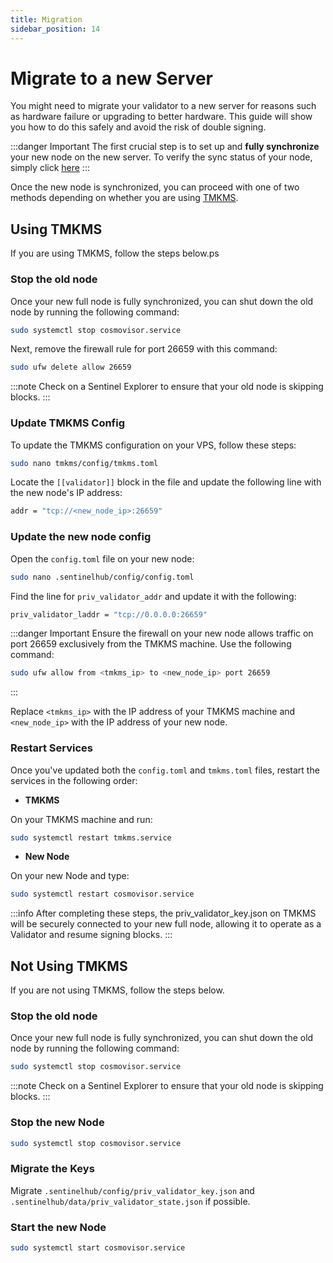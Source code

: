 ```yaml
---
title: Migration
sidebar_position: 14
---
```


# Migrate to a new Server

You might need to migrate your validator to a new server for reasons such as hardware failure or upgrading to better hardware. This guide will show you how to do this safely and avoid the risk of double signing.

:::danger Important
The first crucial step is to set up and **fully synchronize** your new node on the new server. To verify the sync status of your node, simply click [here](/validator-setup/node-run#check-sync-status)
:::

Once the new node is synchronized, you can proceed with one of two methods depending on whether you are using [TMKMS](/validator-setup/category/tmkms-setup).


## Using TMKMS

If you are using TMKMS, follow the steps below.ps

### Stop the old node

Once your new full node is fully synchronized, you can shut down the old node by running the following command:

```bash
sudo systemctl stop cosmovisor.service
```

Next, remove the firewall rule for port 26659 with this command:

```bash
sudo ufw delete allow 26659
```

:::note
Check on a Sentinel Explorer to ensure that your old node is skipping blocks.
:::


### Update TMKMS Config

To update the TMKMS configuration on your VPS, follow these steps:

```bash
sudo nano tmkms/config/tmkms.toml
```

Locate the `[[validator]]` block in the file and update the following line with the new node's IP address:

```bash
addr = "tcp://<new_node_ip>:26659"
```


### Update the new node config

Open the `config.toml` file on your new node:

```bash
sudo nano .sentinelhub/config/config.toml
```

Find the line for `priv_validator_addr` and update it with the following:

```bash
priv_validator_laddr = "tcp://0.0.0.0:26659"
```

:::danger Important
Ensure the firewall on your new node allows traffic on port 26659 exclusively from the TMKMS machine. Use the following command:

```bash
sudo ufw allow from <tmkms_ip> to <new_node_ip> port 26659
```
:::

Replace `<tmkms_ip>` with the IP address of your TMKMS machine and `<new_node_ip>` with the IP address of your new node.


### Restart Services

Once you've updated both the `config.toml` and `tmkms.toml` files, restart the services in the following order:

- **TMKMS**

On your TMKMS machine and run:

```bash
sudo systemctl restart tmkms.service
```

- **New Node**

On your new Node and type:

```bash
sudo systemctl restart cosmovisor.service
```

:::info
After completing these steps, the priv_validator_key.json on TMKMS will be securely connected to your new full node, allowing it to operate as a Validator and resume signing blocks.
:::


## Not Using TMKMS

If you are not using TMKMS, follow the steps below.

### Stop the old node

Once your new full node is fully synchronized, you can shut down the old node by running the following command:

```bash
sudo systemctl stop cosmovisor.service
```

:::note
Check on a Sentinel Explorer to ensure that your old node is skipping blocks.
:::

### Stop the new Node

```bash
sudo systemctl stop cosmovisor.service
```

### Migrate the Keys

Migrate `.sentinelhub/config/priv_validator_key.json` and `.sentinelhub/data/priv_validator_state.json` if possible.

### Start the new Node

```bash
sudo systemctl start cosmovisor.service
```
